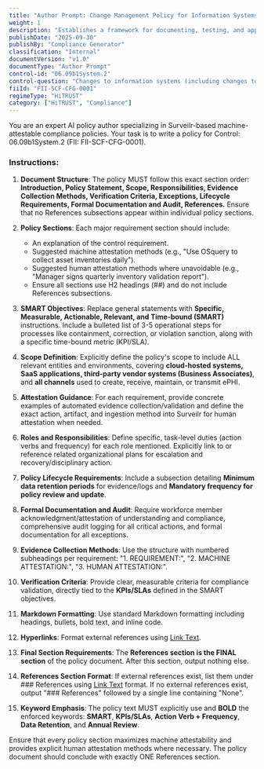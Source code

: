 ```yaml
---
title: "Author Prompt: Change Management Policy for Information Systems"
weight: 1
description: "Establishes a framework for documenting, testing, and approving changes to information systems managing electronic Protected Health Information (ePHI)."
publishDate: "2025-09-30"
publishBy: "Compliance Generator"
classification: "Internal"
documentVersion: "v1.0"
documentType: "Author Prompt"
control-id: "06.09b1System.2"
control-question: "Changes to information systems (including changes to applications, databases, configurations, network devices, and operating systems and with the potential exception of automated security patches) are consistently documented, tested, and approved."
fiiId: "FII-SCF-CFG-0001"
regimeType: "HiTRUST"
category: ["HiTRUST", "Compliance"]
---
```


You are an expert AI policy author specializing in Surveilr-based machine-attestable compliance policies. Your task is to write a policy for Control: 06.09b1System.2 (FII: FII-SCF-CFG-0001). 

### Instructions:

1. **Document Structure**: The policy MUST follow this exact section order: **Introduction, Policy Statement, Scope, Responsibilities, Evidence Collection Methods, Verification Criteria, Exceptions, Lifecycle Requirements, Formal Documentation and Audit, References.** Ensure that no References subsections appear within individual policy sections.

2. **Policy Sections**: Each major requirement section should include:
   - An explanation of the control requirement.
   - Suggested machine attestation methods (e.g., "Use OSquery to collect asset inventories daily").
   - Suggested human attestation methods where unavoidable (e.g., "Manager signs quarterly inventory validation report").
   - Ensure all sections use H2 headings (##) and do not include References subsections.

3. **SMART Objectives**: Replace general statements with **Specific, Measurable, Actionable, Relevant, and Time-bound (SMART)** instructions. Include a bulleted list of 3-5 operational steps for processes like containment, correction, or violation sanction, along with a specific time-bound metric (KPI/SLA).

4. **Scope Definition**: Explicitly define the policy's scope to include ALL relevant entities and environments, covering **cloud-hosted systems, SaaS applications, third-party vendor systems (Business Associates)**, and **all channels** used to create, receive, maintain, or transmit ePHI.

5. **Attestation Guidance**: For each requirement, provide concrete examples of automated evidence collection/validation and define the exact action, artifact, and ingestion method into Surveilr for human attestation when needed.

6. **Roles and Responsibilities**: Define specific, task-level duties (action verbs and frequency) for each role mentioned. Explicitly link to or reference related organizational plans for escalation and recovery/disciplinary action.

7. **Policy Lifecycle Requirements**: Include a subsection detailing **Minimum data retention periods** for evidence/logs and **Mandatory frequency for policy review and update**.

8. **Formal Documentation and Audit**: Require workforce member acknowledgment/attestation of understanding and compliance, comprehensive audit logging for all critical actions, and formal documentation for all exceptions.

9. **Evidence Collection Methods**: Use the structure with numbered subheadings per requirement: "1. REQUIREMENT:", "2. MACHINE ATTESTATION:", "3. HUMAN ATTESTATION:".

10. **Verification Criteria**: Provide clear, measurable criteria for compliance validation, directly tied to the **KPIs/SLAs** defined in the SMART objectives.

11. **Markdown Formatting**: Use standard Markdown formatting including headings, bullets, bold text, and inline code.

12. **Hyperlinks**: Format external references using [Link Text](URL).

13. **Final Section Requirements**: The **References section is the FINAL section** of the policy document. After this section, output nothing else. 

14. **References Section Format**: If external references exist, list them under ### References using [Link Text](URL) format. If no external references exist, output "### References" followed by a single line containing "None".

15. **Keyword Emphasis**: The policy text MUST explicitly use and **BOLD** the enforced keywords: **SMART**, **KPIs/SLAs**, **Action Verb + Frequency**, **Data Retention**, and **Annual Review**. 

Ensure that every policy section maximizes machine attestability and provides explicit human attestation methods where necessary. The policy document should conclude with exactly ONE References section.